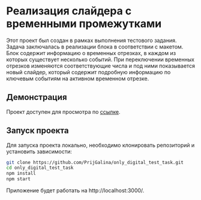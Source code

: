 # Реализация слайдера с временными промежутками
Этот проект был создан в рамках выполнения тестового задания. Задача заключалась в реализации блока в соответствии с макетом. Блок содержит информацию о временных отрезках, в каждом из которых существует несколько событий. При переключении временных отрезков изменяются соответствующие числа и под ними показывается новый слайдер, который содержит подробную информацию по ключевым событиям на активном временном отрезке.

## Демонстрация
Проект доступен для просмотра по [ссылке](https://prijgalina.github.io/only_digital_test_task/).

## Запуск проекта
Для запуска проекта локально, необходимо клонировать репозиторий и установить зависимости:

```bash
git clone https://github.com/PrijGalina/only_digital_test_task.git
cd only_digital_test_task
npm install
npm start
```
Приложение будет работать на http://localhost:3000/.

